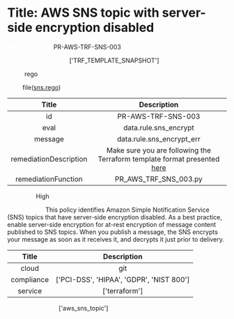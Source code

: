 



# Title: AWS SNS topic with server-side encryption disabled


***<font color="white">Master Test Id:</font>*** PR-AWS-TRF-SNS-003

***<font color="white">Master Snapshot Id:</font>*** ['TRF_TEMPLATE_SNAPSHOT']

***<font color="white">type:</font>*** rego

***<font color="white">rule:</font>*** file([sns.rego])  
  
  
  
  

|Title|Description|
| :---: | :---: |
|id|PR-AWS-TRF-SNS-003|
|eval|data.rule.sns_encrypt|
|message|data.rule.sns_encrypt_err|
|remediationDescription|Make sure you are following the Terraform template format presented <a href='https://registry.terraform.io/providers/hashicorp/aws/latest/docs/resources/sns_topic' target='_blank'>here</a>|
|remediationFunction|PR_AWS_TRF_SNS_003.py|


***<font color="white">Severity:</font>*** High

***<font color="white">Description:</font>*** This policy identifies Amazon Simple Notification Service (SNS) topics that have server-side encryption disabled. As a best practice, enable server-side encryption for at-rest encryption of message content published to SNS topics. When you publish a message, the SNS encrypts your message as soon as it receives it, and decrypts it just prior to delivery.  
  
  

|Title|Description|
| :---: | :---: |
|cloud|git|
|compliance|['PCI-DSS', 'HIPAA', 'GDPR', 'NIST 800']|
|service|['terraform']|


***<font color="white">Resource Types:</font>*** ['aws_sns_topic']


[sns.rego]: https://github.com/prancer-io/prancer-compliance-test/tree/master/aws/terraform/sns.rego
